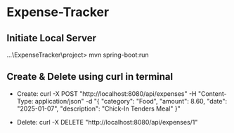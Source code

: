 # Expense-Tracker

## Initiate Local Server
...\ExpenseTracker\project> mvn spring-boot:run

## Create & Delete using curl in terminal
- Create:
curl -X POST "http://localhost:8080/api/expenses" -H "Content-Type: application/json" -d "{ \"category\": \"Food\", \"amount\": 8.60, \"date\": \"2025-01-07\", \"description\": \"Chick-In Tenders Meal\" }"

- Delete:
curl -X DELETE "http://localhost:8080/api/expenses/1"
